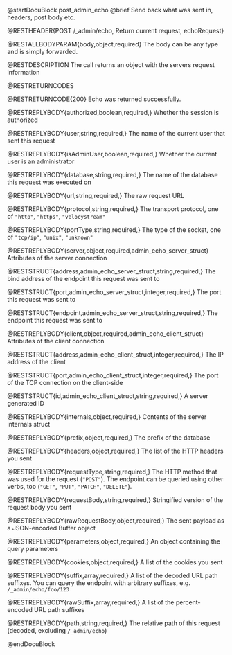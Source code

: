 
@startDocuBlock post_admin_echo
@brief Send back what was sent in, headers, post body etc.

@RESTHEADER{POST /_admin/echo, Return current request, echoRequest}

@RESTALLBODYPARAM{body,object,required}
The body can be any type and is simply forwarded.

@RESTDESCRIPTION
The call returns an object with the servers request information

@RESTRETURNCODES

@RESTRETURNCODE{200}
Echo was returned successfully.

@RESTREPLYBODY{authorized,boolean,required,}
Whether the session is authorized

@RESTREPLYBODY{user,string,required,}
The name of the current user that sent this request

@RESTREPLYBODY{isAdminUser,boolean,required,}
Whether the current user is an administrator

@RESTREPLYBODY{database,string,required,}
The name of the database this request was executed on

@RESTREPLYBODY{url,string,required,}
The raw request URL

@RESTREPLYBODY{protocol,string,required,}
The transport protocol, one of `"http"`, `"https"`, `"velocystream"`

@RESTREPLYBODY{portType,string,required,}
The type of the socket, one of `"tcp/ip"`, `"unix"`, `"unknown"`

@RESTREPLYBODY{server,object,required,admin_echo_server_struct}
Attributes of the server connection

@RESTSTRUCT{address,admin_echo_server_struct,string,required,}
The bind address of the endpoint this request was sent to

@RESTSTRUCT{port,admin_echo_server_struct,integer,required,}
The port this request was sent to

@RESTSTRUCT{endpoint,admin_echo_server_struct,string,required,}
The endpoint this request was sent to

@RESTREPLYBODY{client,object,required,admin_echo_client_struct}
Attributes of the client connection

@RESTSTRUCT{address,admin_echo_client_struct,integer,required,}
The IP address of the client

@RESTSTRUCT{port,admin_echo_client_struct,integer,required,}
The port of the TCP connection on the client-side

@RESTSTRUCT{id,admin_echo_client_struct,string,required,}
A server generated ID

@RESTREPLYBODY{internals,object,required,}
Contents of the server internals struct

@RESTREPLYBODY{prefix,object,required,}
The prefix of the database

@RESTREPLYBODY{headers,object,required,}
The list of the HTTP headers you sent

@RESTREPLYBODY{requestType,string,required,}
The HTTP method that was used for the request (`"POST"`). The endpoint can be
queried using other verbs, too (`"GET"`, `"PUT"`, `"PATCH"`, `"DELETE"`).

@RESTREPLYBODY{requestBody,string,required,}
Stringified version of the request body you sent

@RESTREPLYBODY{rawRequestBody,object,required,}
The sent payload as a JSON-encoded Buffer object

@RESTREPLYBODY{parameters,object,required,}
An object containing the query parameters

@RESTREPLYBODY{cookies,object,required,}
A list of the cookies you sent

@RESTREPLYBODY{suffix,array,required,}
A list of the decoded URL path suffixes. You can query the endpoint with
arbitrary suffixes, e.g. `/_admin/echo/foo/123`

@RESTREPLYBODY{rawSuffix,array,required,}
A list of the percent-encoded URL path suffixes

@RESTREPLYBODY{path,string,required,}
The relative path of this request (decoded, excluding `/_admin/echo`)

@endDocuBlock
